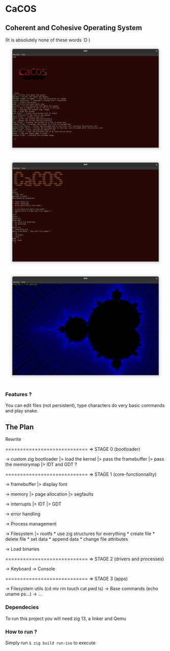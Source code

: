 # CaCOS

## Coherent and Cohesive Operating System

(It is absolutely none of these words :D )
![Picure of the OS](./screenshots/1.png)
![Picure of the OS](./screenshots/2.png)
![Picure of the OS](./screenshots/3.png)

### Features ?

 You can edit files (not persistent), type characters do very basic commands and play snake.

## The Plan
    
 Rewrite

============================ => STAGE 0 (bootloader)

 -> custom zig bootloader
    |> load the kernel
    |> pass the framebuffer
    |> pass the memorymap
    |> IDT and GDT ?

============================ => STAGE 1 (core-functionnality)
 
 -> framebuffer
    |> display font
 
 -> memory
    |> page allocation
    |> segfaults
 
 -> interrupts
    |> IDT
    |> GDT

 -> error handling

 -> Process management

 -> Filesystem
    |> rootfs
        * use zig structures for everything
        * create file
        * delete file
        * set data
        * append data
        * change file attributes

 -> Load binaries

============================ => STAGE 2 (drivers and processes)

 -> Keyboard
 -> Console

============================ => STAGE 3 (apps)

 -> Filesystem utils (cd mv rm touch cat pwd ls)
 -> Base commands (echo uname ps...)
 -> ...





### Dependecies

 To run this project you will need zig 13, a linker and Qemu
 
### How to run ?

 Simply run `$ zig build run-iso` to execute
